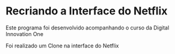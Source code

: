 <h1>Recriando a Interface do Netflix</h1>

Este programa foi desenvolvido acompanhando o curso da Digital Innovation One

Foi realizado um Clone na interface do Netflix
